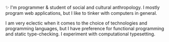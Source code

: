 ✨ I'm programmer & student of social and cultural anthropology. I mostly program web applications, but I like to tinker with computers in general. 

I am very eclectic when it comes to the choice of technologies and programming languages, but I have preference for functional programming and static type-checking. I experiment with computational typesetting.
